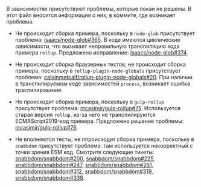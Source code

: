 В зависимостях присутствуют проблемы, которые покаи не решены.
В этот файл вносится информация о них, в коммите, где возникает проблема.

* Не происходит сборка примера, поскольку в `node-glob` присутствует проблема:
  [isaacs/node-glob#365](https://github.com/isaacs/node-glob/issues/365).
  В коде имеются циклические зависимости, что вызывает неправильную транспиляцию кода примера `rollup`.
  Предложено исправление: [isaacs/node-glob#374](https://github.com/isaacs/node-glob/issues/374).

* Не происходит сборка браузерных тестов; не происходит сборка примера,
  поскольку в `rollup-plugin-node-globals` присутствует проблема:
  [calvinmetcalf/rollup-plugin-node-globals#20](https://github.com/calvinmetcalf/rollup-plugin-node-globals/issues/20).
  При наличии в транспилируемом коде зависимостей `process`, возникает ошибка траспилирования.

* Не происходит сборка примера, поскольку в `gulp-rollup` присутствует проблема:
  [mcasimir/gulp-rollup#75](https://github.com/mcasimir/gulp-rollup/pull/75).
  Используется старая версия `rollup`, из-за чего не транспилируются ECMAScript2019-код примера.
  Предложено решение проблемы: [mcasimir/gulp-rollup#76](https://github.com/mcasimir/gulp-rollup/pull/76).

* Не вполняются тесты; не ппроисходит сборка примера,
  поскольку в `snabbdom` присутствует проблема: там используется некорректный с точки зрения ESM код.
  Смотрите следующие тикеты: [snabbdom/snabbdom#200](https://github.com/snabbdom/snabbdom/pull/200),
  [snabbdom/snabbdom#225](https://github.com/snabbdom/snabbdom/pull/225),
  [snabbdom/snabbdom#247](https://github.com/snabbdom/snabbdom/pull/247),
  [snabbdom/snabbdom#261](https://github.com/snabbdom/snabbdom/pull/261),
  [snabbdom/snabbdom#312](https://github.com/snabbdom/snabbdom/pull/312),
  [snabbdom/snabbdom#319](https://github.com/snabbdom/snabbdom/pull/319),
  [snabbdom/snabbdom#338](https://github.com/snabbdom/snabbdom/pull/338).
